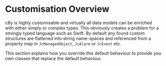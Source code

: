 # Customisation Overview #

c8y is highly customisable and virtually all data models can be enriched with either simply or complex types.
This obviously creates a problem for a strongly typed language such as Swift. By default any found custom structures
are flattened into string name-spaces and referenced from a property map in `JcManagedObject`, `JcAlarm` or `JcEvent` 
etc.

This section explains how you override this default behaviour to provide you own classes that replace the 
default behaviour.